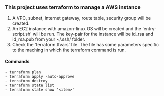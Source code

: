 ### This project uses terraform to manage a AWS instance

1) A VPC, subnet, internet gateway, route table, security group will be created.
2) An EC2 instance with amazon-linux OS will be created and the 'entry-script.sh' will be run. The key-pair for the instance will be id_rsa and id_rsa.pub from your ~/.ssh/ folder.
3) Check the 'terraform.tfvars' file. The file has some parameters specific to the maching in which the terraform command is run.


#### Commands

    - terraform plan
    - terraform apply -auto-approve
    - terraform destroy
    - terraform state list
    - terraform state show '<item>'
